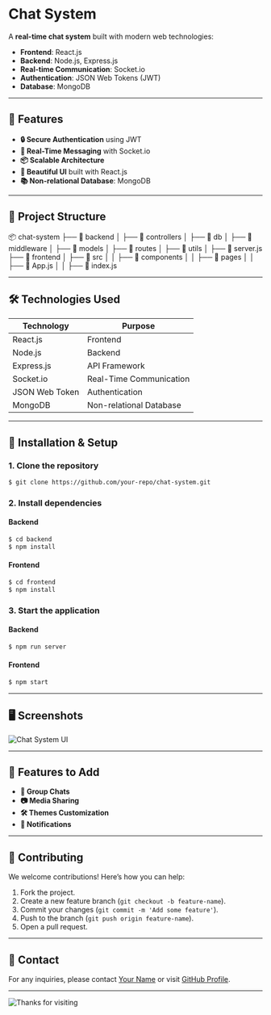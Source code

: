 # Chat System

A **real-time chat system** built with modern web technologies:

- **Frontend**: React.js
- **Backend**: Node.js, Express.js
- **Real-time Communication**: Socket.io
- **Authentication**: JSON Web Tokens (JWT)
- **Database**: MongoDB

---

## 🚀 Features

- **🔒 Secure Authentication** using JWT
- **💬 Real-Time Messaging** with Socket.io
- **📦 Scalable Architecture**
- **🌈 Beautiful UI** built with React.js
- **📚 Non-relational Database**: MongoDB

---

## 📂 Project Structure

📦 chat-system
├── 📁 backend
│   ├── 📁 controllers
│   ├── 📁 db
│   ├── 📁 middleware
│   ├── 📁 models
│   ├── 📁 routes
│   ├── 📁 utils
│   ├── 📄 server.js
├── 📁 frontend
│   ├── 📁 src
│   │   ├── 📁 components
│   │   ├── 📁 pages
│   │   ├── 📄 App.js
│   │   ├── 📄 index.js


---

## 🛠️ Technologies Used

| **Technology** | **Purpose**                  |
|-----------------|------------------------------|
| React.js        | Frontend                     |
| Node.js         | Backend                      |
| Express.js      | API Framework                |
| Socket.io       | Real-Time Communication      |
| JSON Web Token  | Authentication               |
| MongoDB         | Non-relational Database      |

---

## 🔧 Installation & Setup

### 1. Clone the repository
```bash
$ git clone https://github.com/your-repo/chat-system.git
```

### 2. Install dependencies
#### Backend
```bash
$ cd backend
$ npm install
```
#### Frontend
```bash
$ cd frontend
$ npm install
```

### 3. Start the application
#### Backend
```bash
$ npm run server
```
#### Frontend
```bash
$ npm start
```

---

## 🖥️ Screenshots

![Chat System UI](https://via.placeholder.com/800x400.png?text=Chat+System+UI)

---

## 🎉 Features to Add
- **🧵 Group Chats**
- **📷 Media Sharing**
- **🛠️ Themes Customization**
- **🔔 Notifications**

---

## 🙌 Contributing

We welcome contributions! Here’s how you can help:

1. Fork the project.
2. Create a new feature branch (`git checkout -b feature-name`).
3. Commit your changes (`git commit -m 'Add some feature'`).
4. Push to the branch (`git push origin feature-name`).
5. Open a pull request.

---

## 📧 Contact

For any inquiries, please contact [Your Name](mailto:your-email@example.com) or visit [GitHub Profile](https://github.com/your-profile).

---

![Thanks for visiting](https://via.placeholder.com/600x100.png?text=Thanks+for+Visiting!)

